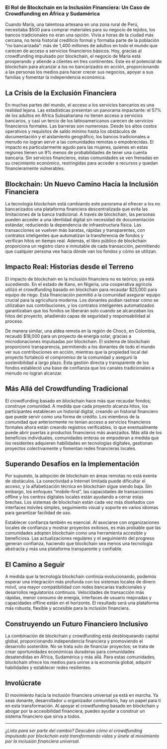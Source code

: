 ### El Rol de Blockchain en la Inclusión Financiera: Un Caso de Crowdfunding en África y Sudamérica

Cuando María, una talentosa artesana en una zona rural de Perú, necesitaba $500 para comprar materiales para su negocio de tejidos, los bancos tradicionales no eran una opción. Vivía a horas de la ciudad más cercana, no tenía historial crediticio formal y formaba parte de la población “no bancarizada”: más de 1,400 millones de adultos en todo el mundo que carecen de acceso a servicios financieros básicos. Hoy, gracias al crowdfunding impulsado por blockchain, el negocio de María está prosperando y atiende a clientes en tres continentes. Este es el potencial de blockchain para alcanzar a los no bancarizados en acción, proporcionando a las personas los medios para hacer crecer sus negocios, apoyar a sus familias y fomentar la independencia económica.

## La Crisis de la Exclusión Financiera

En muchas partes del mundo, el acceso a los servicios bancarios es una realidad lejana. Las estadísticas presentan un panorama impactante: el 57% de los adultos en África Subsahariana no tienen acceso a servicios bancarios, y casi un tercio de los latinoamericanos carecen de servicios financieros formales. Las barreras son numerosas. Desde los altos costos operativos y requisitos de saldo mínimo hasta los obstáculos de documentación y el aislamiento geográfico, los bancos tradicionales a menudo no logran servir a las comunidades remotas o empobrecidas. El impacto es particularmente agudo para las mujeres, quienes en estas regiones tienen un 9% menos de probabilidades de tener una cuenta bancaria. Sin servicios financieros, estas comunidades se ven frenadas en su crecimiento económico, restringidas para acceder a recursos y quedan financieramente vulnerables.

## Blockchain: Un Nuevo Camino Hacia la Inclusión Financiera

La tecnología blockchain está cambiando este panorama al ofrecer a los no bancarizados una plataforma financiera descentralizada que evita las limitaciones de la banca tradicional. A través de blockchain, las personas pueden acceder a una identidad digital sin necesidad de documentación estándar, reduciendo la dependencia de infraestructura física. Las transacciones se vuelven más baratas, rápidas y transparentes, con contratos inteligentes que automatizan la transferencia de fondos y verifican hitos en tiempo real. Además, el libro público de blockchain proporciona un registro claro e inmutable de cada transacción, permitiendo que cualquier persona vea hacia dónde van los fondos y cómo se utilizan.

## Impacto Real: Historias desde el Terreno

El impacto de blockchain en la inclusión financiera no es teórico; ya está sucediendo. En el estado de Kano, en Nigeria, una cooperativa agrícola utilizó el crowdfunding basado en blockchain para recaudar $25,000 para equipo de riego. Esta financiación permitió a la comunidad asegurar equipo crucial para la agricultura moderna. Los donantes podían rastrear cómo se utilizaban sus contribuciones, y los contratos inteligentes automatizados garantizaban que los fondos se liberaran solo cuando se alcanzaban los hitos del proyecto, añadiendo capas de seguridad y responsabilidad al proceso.

De manera similar, una aldea remota en la región de Chocó, en Colombia, recaudó $18,000 para un proyecto de energía solar, gracias a microdonaciones impulsadas por blockchain. El sistema de blockchain proporcionó transparencia, permitiendo a los donantes de todo el mundo ver sus contribuciones en acción, mientras que la propiedad local del proyecto fortaleció el compromiso de la comunidad y aseguró la sostenibilidad a largo plazo. Esta gestión directa y transparente de los fondos estableció una base de confianza que los canales tradicionales a menudo no logran alcanzar.

## Más Allá del Crowdfunding Tradicional

El crowdfunding basado en blockchain hace más que recaudar fondos; construye comunidad. A medida que cada proyecto alcanza hitos, los participantes establecen un historial digital, creando un historial financiero que puede servir como una forma de crédito. Los miembros de la comunidad que anteriormente no tenían acceso a servicios financieros formales ahora están creando registros verificables, lo que eventualmente puede abrir puertas a productos financieros más avanzados. Más allá de los beneficios individuales, comunidades enteras se empoderan a medida que los residentes adquieren habilidades en tecnologías digitales, gestionan proyectos colectivamente y fomentan redes financieras locales.

## Superando Desafíos en la Implementación

Por supuesto, la adopción de blockchain en áreas remotas no está exenta de obstáculos. La conectividad a Internet limitada puede dificultar el acceso, y la alfabetización técnica en blockchain sigue siendo baja. Sin embargo, los enfoques “mobile-first”, las capacidades de transacciones offline y los centros digitales locales están ayudando a cerrar estas brechas. Los sistemas de blockchain están cada vez más diseñados con interfaces móviles simples, seguimiento visual y soporte en varios idiomas para garantizar facilidad de uso.

Establecer confianza también es esencial. Al asociarse con organizaciones locales de confianza y mostrar proyectos exitosos, es más probable que las comunidades adopten blockchain como una herramienta accesible y beneficiosa. Las actualizaciones regulares y el seguimiento del progreso generan confianza, haciendo que blockchain sea menos una tecnología abstracta y más una plataforma transparente y confiable.

## El Camino a Seguir

A medida que la tecnología blockchain continúa evolucionando, podemos esperar una integración más profunda con los sistemas locales de dinero móvil, una mayor compatibilidad con redes bancarias tradicionales y desarrollos regulatorios continuos. Velocidades de transacción más rápidas, menor consumo de energía, interfaces de usuario mejoradas y capacidades offline están en el horizonte. El resultado será una plataforma más robusta, flexible y accesible para la inclusión financiera.

## Construyendo un Futuro Financiero Inclusivo

La combinación de blockchain y crowdfunding está desbloqueando capital global, proporcionando independencia financiera y promoviendo el desarrollo sostenible. No se trata solo de financiar proyectos; se trata de crear oportunidades económicas duraderas para comunidades desatendidas en África, Sudamérica y más allá. Para estas comunidades, blockchain ofrece los medios para unirse a la economía global, adquirir habilidades y establecer redes resilientes.

## Involúcrate

El movimiento hacia la inclusión financiera universal ya está en marcha. Ya seas donante, desarrollador u organizador comunitario, hay un papel para ti en esta transformación. Al apoyar el crowdfunding basado en blockchain y abogar por la accesibilidad financiera, puedes ayudar a construir un sistema financiero que sirva a todos.

---

*¿Listo para ser parte del cambio? Descubre cómo el crowdfunding impulsado por blockchain está transformando vidas y únete al movimiento por la inclusión financiera universal.*
